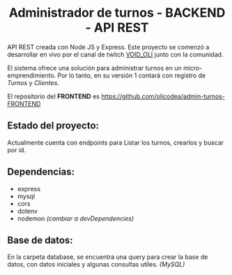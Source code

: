 <h1 align="center">Administrador de turnos - BACKEND - API REST</h1>

API REST creada con Node JS y Express.
Este proyecto se comenzó a desarrollar en vivo por el canal de twitch <a href="https://www.twitch.tv/void_oli" Target="_blank">VOID_OLI</a> junto con la comunidad.

El sistema ofrece una solución para administrar turnos en un micro-emprendimiento. Por lo tanto, en su versión 1 contará con registro de *Turnos* y *Clientes*.

El repositorio del **FRONTEND** es https://github.com/olicodea/admin-turnos-FRONTEND

**Estado del proyecto:**
---

Actualmente cuenta con endpoints para Listar los turnos, crearlos y buscar por id.

**Dependencias:**
---

- express
- mysql
- cors
- dotenv
- nodemon *(cambiar a devDependencies)*

**Base de datos:**
---

En la carpeta database, se encuentra una query para crear la base de datos, con datos iniciales y algunas consultas utiles. *(MySQL)*

